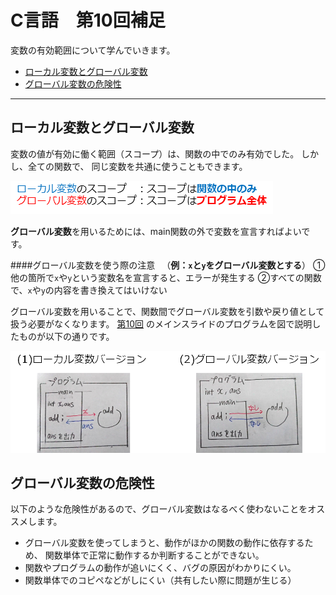 # C言語　第10回補足
変数の有効範囲について学んでいきます。
     
  - [ローカル変数とグローバル変数](#ローカル変数とグローバル変数)  
  - [グローバル変数の危険性](#グローバル変数の危険性)  
  - -------------------------

## ローカル変数とグローバル変数
変数の値が有効に働く範囲（スコープ）は、関数の中でのみ有効でした。
しかし、全ての関数で、 同じ変数を共通に使うこともできます。

![](./img/pc_10+_1.png)

**グローバル変数**を用いるためには、main関数の外で変数を宣言すればよいです。

####グローバル変数を使う際の注意
　（**例：`x`と`y`をグローバル変数とする**）
①他の箇所で`x`や`y`という変数名を宣言すると、エラーが発生する
②すべての関数で、`x`や`y`の内容を書き換えてはいけない

グローバル変数を用いることで、関数間でグローバル変数を引数や戻り値として扱う必要がなくなります。
[第10回](pc_10.md) のメインスライドのプログラムを図で説明したものが以下の通りです。

![](./img/pc_10+_2.png)

## グローバル変数の危険性

以下のような危険性があるので、グローバル変数はなるべく使わないことをオススメします。

- グローバル変数を使ってしまうと、動作がほかの関数の動作に依存するため、
関数単体で正常に動作するか判断することができない。
- 関数やプログラムの動作が追いにくく、バグの原因がわかりにくい。
- 関数単体でのコピペなどがしにくい（共有したい際に問題が生じる）